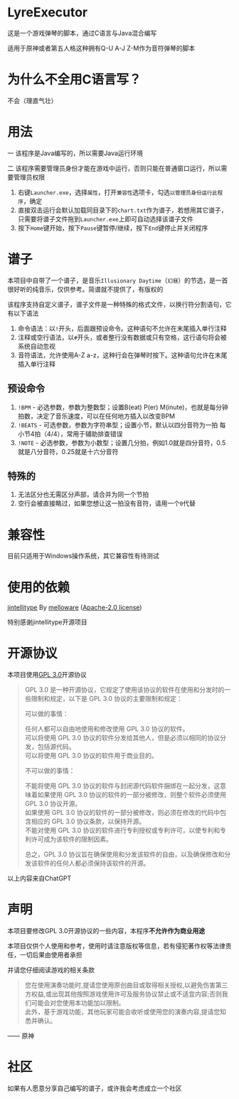 # LyreExecutor
这是一个游戏弹琴的脚本，通过C语言与Java混合编写

适用于原神或者第五人格这种拥有Q-U A-J Z-M作为音符弹琴的脚本

# 为什么不全用C语言写？
不会（理直气壮）

# 用法
一 该程序是Java编写的，所以需要Java运行环境

二 该程序需要管理员身份才能在游戏中运行，否则只能在普通窗口运行，所以需要管理员权限

1. 右键`Launcher.exe`，选择`属性`，打开`兼容性`选项卡，勾选`以管理员身份运行此程序`，确定
2. 直接双击运行会默认加载同目录下的`chart.txt`作为谱子，若想用其它谱子，只需要将谱子文件拖到`Launcher.exe`上即可自动选择该谱子文件
3. 按下`Home`键开始，按下`Pause`键暂停/继续，按下`End`键停止并关闭程序

# 谱子
本项目中自带了一个谱子，是音乐`Illusionary Daytime`（`幻昼`）的节选，是一首很好听的纯音乐，仅供参考。简谱就不提供了，有版权的

该程序支持自定义谱子，谱子文件是一种特殊的格式文件，以换行符分割语句，它有以下语法

1. 命令语法：以`!`开头，后面跟预设命令。这种语句不允许在末尾插入单行注释
2. 注释或空行语法，以`#`开头，或者整行没有数据或只有空格，这行语句将会被系统自动忽视
3. 音符语法，允许使用A-Z a-z，这种行会在弹琴时按下。这种语句允许在末尾插入单行注释

## 预设命令
1. `!BPM` - 必选参数，参数为整数型；设置B(eat) P(er) M(inute)，也就是每分钟拍数，决定了音乐速度，可以在任何地方插入以改变BPM
2. `!BEATS` - 可选参数，参数为字符串型；设置小节，默认以四分音符为一拍 每小节4拍（4/4），常用于辅助排查错误
3. `!NOTE` - 必选参数，参数为小数型；设置几分拍，例如1.0就是四分音符，0.5就是八分音符，0.25就是十六分音符

## 特殊的
1. 无法区分也无需区分声部，请合并为同一个节拍
2. 空行会被直接略过，如果您想让这一拍没有音符，请用一个`0`代替

# 兼容性
目前只适用于Windows操作系统，其它兼容性有待测试

# 使用的依赖
[jintellitype](https://github.com/melloware/jintellitype) By [melloware](https://github.com/melloware) ([Apache-2.0 license](https://github.com/melloware/jintellitype/blob/master/license.txt))

特别感谢jintellitype开源项目

# 开源协议
本项目使用[GPL 3.0](https://www.gnu.org/licenses/gpl-3.0.html)开源协议

> GPL 3.0 是一种开源协议，它规定了使用该协议的软件在使用和分发时的一些限制和规定，以下是 GPL 3.0 协议的主要限制和规定：  
>
> 可以做的事情：  
>
>    任何人都可以自由地使用和修改使用 GPL 3.0 协议的软件。  
>    可以将使用 GPL 3.0 协议的软件分发给其他人，但是必须以相同的协议分发，包括源代码。  
>    可以将使用 GPL 3.0 协议的软件用于商业目的。  
>
> 不可以做的事情：  
>
>    不能将使用 GPL 3.0 协议的软件与封闭源代码软件捆绑在一起分发，这意味着如果使用 GPL 3.0 协议的软件的一部分被修改，则整个软件必须使用 GPL 3.0 协议开源。  
>    如果使用 GPL 3.0 协议的软件的一部分被修改，则必须在修改的代码中包含相应的 GPL 3.0 协议条款，以保持开源。  
>    不能对使用 GPL 3.0 协议的软件进行专利授权或专利许可，以使专利和专利许可成为该软件的限制因素。  
>
> 总之，GPL 3.0 协议旨在确保使用和分发该软件的自由，以及确保修改和分发该软件的任何人都必须保持该软件的开源。

以上内容来自ChatGPT

# 声明
本项目要修改GPL 3.0开源协议的一些内容，本程序**不允许作为商业用途**

本项目仅供个人使用和参考，使用时请注意版权等信息，若有侵犯著作权等法律责任，一切后果由使用者承担

并请您仔细阅读游戏的相关条款
> 您在使用演奏功能时,提请您使用原创曲目或取得相关授权,以避免伤害第三方权益,或出现其他按照游戏使用许可及服务协议禁止或不适宜内容;否则我们可能会对您使用本功能加以限制。  
> 此外，基于游戏功能，其他玩家可能会收听或使用您的演奏内容,提请您知悉并确认。

  —— 原神


# 社区
如果有人愿意分享自己编写的谱子，或许我会考虑成立一个社区